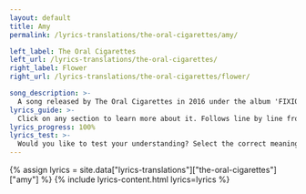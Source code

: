 ```yaml
---
layout: default
title: Amy
permalink: /lyrics-translations/the-oral-cigarettes/amy/

left_label: The Oral Cigarettes
left_url: /lyrics-translations/the-oral-cigarettes/
right_label: Flower
right_url: /lyrics-translations/the-oral-cigarettes/flower/

song_description: >-
  A song released by The Oral Cigarettes in 2016 under the album 'FIXION'.
lyrics_guide: >-
  Click on any section to learn more about it. Follows line by line from <a href="https://open.spotify.com/track/1PubxlFeesWDghC3B9I280?si=dfdd361e391e4041" target="_blank"> Spotify</a>.
lyrics_progress: 100%
lyrics_test: >-
  Would you like to test your understanding? Select the correct meaning of the highlighted word!
---
```


<!-- !PAGE CONTENT! -->
{% assign lyrics = site.data["lyrics-translations"]["the-oral-cigarettes"]["amy"] %}
{% include lyrics-content.html lyrics=lyrics %}